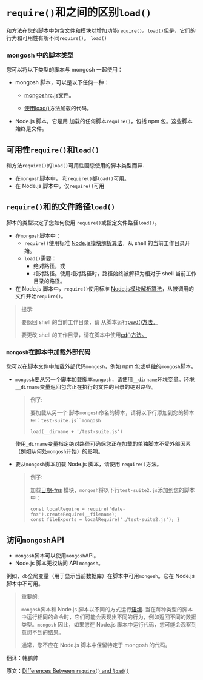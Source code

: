 # `require()`和之间的区别`load()`

和方法在您的脚本中包含文件和模块以增加功能`require()`。`load()`但是，它们的行为和可用性有所不同`require()`。 `load()`

### mongosh 中的脚本类型

您可以将以下类型的脚本与 mongosh 一起使用：

* mongosh 脚本，可以是以下任何一种：

  * [mongoshrc.js](https://www.mongodb.com/docs/mongodb-shell/mongoshrc/#std-label-mongoshrc-js)文件。

  * [使用load()](https://www.mongodb.com/docs/mongodb-shell/reference/methods/#std-label-mongosh-native-method-load)方法加载的代码。

* Node.js 脚本，它是用 加载的任何脚本`require()`，包括 npm 包。这些脚本始终是文件。

## 可用性`require()`和`load()`

和方法`require()`的`load()`可用性因您使用的脚本类型而异.

* 在`mongosh`脚本中， 和`require()`都`load()`可用。
* 在 Node.js 脚本中，仅`require()`可用

## `require()`和的文件路径`load()`

脚本的类型决定了您如何使用 `require()`或指定文件路径`load()`。

* 在`mongosh`脚本中：
  * `require()`使用标准 [Node.js模块解析算法](https://nodejs.org/api/modules.html)，从 shell 的当前工作目录开始。
  * `load()`需要：
    * 绝对路径，或
    * 相对路径。使用相对路径时，路径始终被解释为相对于 shell 当前工作目录的路径。
* 在 Node.js 脚本中，`require()`使用标准 [Node.js模块解析算法](https://nodejs.org/api/modules.html)，从被调用的文件开始`require()`。

>提示:
>
>要返回 shell 的当前工作目录，请 从脚本运行[pwd()方法。](https://www.mongodb.com/docs/mongodb-shell/reference/methods/#std-label-mongosh-native-method-pwd)
>
>要更改 shell 的工作目录，请在脚本中使用[cd()方法。](https://www.mongodb.com/docs/mongodb-shell/reference/methods/#std-label-mongosh-native-method-cd)

### `mongosh`在脚本中加载外部代码

您可以在脚本文件中加载外部代码`mongosh`，例如 npm 包或单独的`mongosh`脚本。

* `mongosh`要从另一个脚本加载脚本`mongosh`，请使用`__dirname`环境变量。环境`__dirname`变量返回包含正在执行的文件的目录的绝对路径。

  >例子:
  >
  >要加载从另一个 脚本`mongosh`命名的脚本，请将以下行添加到您的脚本中：`test-suite.js``mongosh`
  >
  >```
  >load(__dirname + '/test-suite.js')
  >```

  使用`_dirname`变量指定绝对路径可确保您正在加载的单独脚本不受外部因素（例如从何处`mongosh`开始）的影响。

* 要从`mongosh`脚本加载 Node.js 脚本，请使用 `require()`方法。

  > 例子:
  >
  > 加载[日期-fns](https://www.npmjs.com/package/date-fns) 模块，`mongosh`将以下行`test-suite2.js`添加到您的脚本中：
  >
  > ```
  > const localRequire = require('date-fns').createRequire(__filename);
  > const fileExports = localRequire('./test-suite2.js'); }
  > ```

## 访问`mongosh`API

- `mongosh`脚本可以使用`mongosh`API。
- Node.js 脚本无权访问 API `mongosh`。

例如，`db`全局变量（用于显示当前数据库）在脚本中可用`mongosh`。它在 Node.js 脚本中不可用。

>重要的:
>
>`mongosh`脚本和 Node.js 脚本以不同的方式运行[语境](https://nodejs.org/api/vm.html#vm_what_does_it_mean_to_contextify_an_object). 当在每种类型的脚本中运行相同的命令时，它们可能会表现出不同的行为，例如返回不同的数据类型。`mongosh` 因此，如果您在 Node.js 脚本中运行代码，您可能会观察到意想不到的结果。
>
>通常，您不应在 Node.js 脚本中保留特定于 mongosh 的代码。



翻译：韩鹏帅

原文：[Differences Between `require()` and `load()`](https://www.mongodb.com/docs/mongodb-shell/write-scripts/require-load-differences/)
